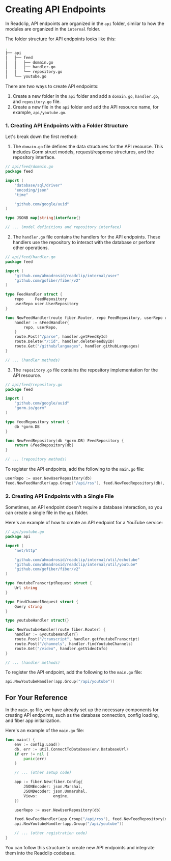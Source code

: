# Creating API Endpoints

In Readclip, API endpoints are organized in the `api` folder, similar to how the modules are organized in the `internal` folder.

The folder structure for API endpoints looks like this:

```bash
.
├── api
│   ├── feed
│   │   ├── domain.go
│   │   ├── handler.go
│   │   └── repository.go
│   └── youtube.go
```

There are two ways to create API endpoints:

1. Create a new folder in the `api` folder and add a `domain.go`, `handler.go`, and `repository.go` file.
2. Create a new file in the `api` folder and add the API resource name, for example, `api/youtube.go`.

### 1. Creating API Endpoints with a Folder Structure

Let's break down the first method:

1. The `domain.go` file defines the data structures for the API resource. This includes Gorm struct models, request/response structures, and the repository interface.

```go
// api/feed/domain.go
package feed

import (
	"database/sql/driver"
	"encoding/json"
	"time"

	"github.com/google/uuid"
)

type JSONB map[string]interface{}

// ... (model definitions and repository interface)
```

2. The `handler.go` file contains the handlers for the API endpoints. These handlers use the repository to interact with the database or perform other operations.

```go
// api/feed/handler.go
package feed

import (
	"github.com/ahmadrosid/readclip/internal/user"
	"github.com/gofiber/fiber/v2"
)

type FeedHandler struct {
	repo     FeedRepository
	userRepo user.UserRepository
}

func NewFeedHandler(route fiber.Router, repo FeedRepository, userRepo user.UserRepository) {
	handler := &FeedHandler{
		repo, userRepo,
	}
	route.Post("/parse", handler.getFeedById)
	route.Delete("/:id", handler.deleteFeedByID)
	route.Get("/github/languages", handler.githubLanguages)
}

// ... (handler methods)
```

3. The `repository.go` file contains the repository implementation for the API resource.

```go
// api/feed/repository.go
package feed

import (
	"github.com/google/uuid"
	"gorm.io/gorm"
)

type feedRepository struct {
	db *gorm.DB
}

func NewFeedRepository(db *gorm.DB) FeedRepository {
	return &feedRepository{db}
}

// ... (repository methods)
```

To register the API endpoints, add the following to the `main.go` file:

```go
userRepo := user.NewUserRepository(db)
feed.NewFeedHandler(app.Group("/api/rss"), feed.NewFeedRepository(db), userRepo)
```

### 2. Creating API Endpoints with a Single File

Sometimes, an API endpoint doesn't require a database interaction, so you can create a single file in the `api` folder.

Here's an example of how to create an API endpoint for a YouTube service:

```go
// api/youtube.go
package api

import (
	"net/http"

	"github.com/ahmadrosid/readclip/internal/util/echotube"
	"github.com/ahmadrosid/readclip/internal/util/youtube"
	"github.com/gofiber/fiber/v2"
)

type YoutubeTranscriptRequest struct {
	Url string
}

type FindChannelRequest struct {
	Query string
}

type youtubeHandler struct{}

func NewYoutubeHandler(route fiber.Router) {
	handler := &youtubeHandler{}
	route.Post("/transcript", handler.getYoutubeTranscript)
	route.Post("/channels", handler.findYoutubeChannels)
	route.Get("/video", handler.getVideoInfo)
}

// ... (handler methods)
```

To register the API endpoint, add the following to the `main.go` file:

```go
api.NewYoutubeHandler(app.Group("/api/youtube"))
```

## For Your Reference

In the `main.go` file, we have already set up the necessary components for creating API endpoints, such as the database connection, config loading, and fiber app initialization.

Here's an example of the `main.go` file:

```go
func main() {
	env := config.Load()
	db, err := util.ConnectToDatabase(env.DatabaseUrl)
	if err != nil {
		panic(err)
	}

	// ... (other setup code)

	app := fiber.New(fiber.Config{
		JSONEncoder: json.Marshal,
		JSONDecoder: json.Unmarshal,
		Views:       engine,
	})

	userRepo := user.NewUserRepository(db)

	feed.NewFeedHandler(app.Group("/api/rss"), feed.NewFeedRepository(db), userRepo)
	api.NewYoutubeHandler(app.Group("/api/youtube"))

	// ... (other registration code)
}
```

You can follow this structure to create new API endpoints and integrate them into the Readclip codebase.